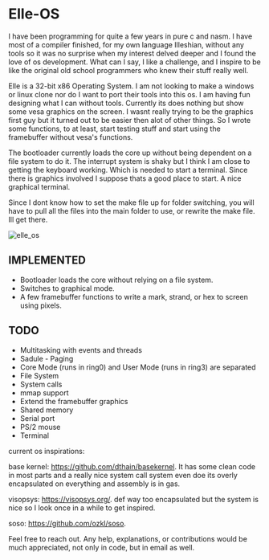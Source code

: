 # Elle-OS

I have been programming for quite a few years in pure c and nasm. I have most of a compiler finished, for my own language Illeshian, without any tools so it was no surprise when my interest delved deeper and I found the love of os development. What can I say, I like a challenge, and I inspire to be like the original old school programmers who knew their stuff really well. 

Elle is a 32-bit x86 Operating System. I am not looking to make a windows or linux clone nor do I want to port their tools into this os. I am having fun designing what I can without tools. Currently its does nothing but show some vesa graphics on the screen. I wasnt really trying to be the graphics first guy but it turned out to be easier then alot of other things. So I wrote some functions, to at least, start testing stuff and start using the framebuffer without vesa's functions.

The bootloader currently loads the core up without being dependent on a file system to do it. The interrupt system is shaky but I think I am close to getting the keyboard working. Which is needed to start a terminal. Since there is graphics involved I suppose thats a good place to start. A nice graphical terminal. 

Since I dont know how to set the make file up for folder switching, you will have to pull all the files into the main folder to use, or rewrite the make file. Ill get there.



![elle_os](https://github.com/ravenleeblack/Elle-OS/assets/76606152/62338810-4413-47a3-a214-1c31e8296587)


## IMPLEMENTED 
- Bootloader loads the core without relying on a file system.
- Switches to graphical mode.
- A few framebuffer functions to write a mark, strand, or hex to screen using pixels.

## TODO
- Multitasking with events and threads
- Sadule - Paging
- Core Mode (runs in ring0) and User Mode (runs in ring3) are separated
- File System
- System calls
- mmap support
- Extend the framebuffer graphics
- Shared memory
- Serial port
- PS/2 mouse
- Terminal


current os inspirations:  

base kernel: https://github.com/dthain/basekernel. It has some clean code in most parts and a really nice system call system
even doe its overly encapsulated on everything and assembly is in gas.

visopsys: https://visopsys.org/. def way too encapsulated but the system is nice so I look once in a while to get inspired.

soso: https://github.com/ozkl/soso.


Feel free to reach out. Any help, explanations, or contributions would be much appreciated, not only in code, but in email as well.






